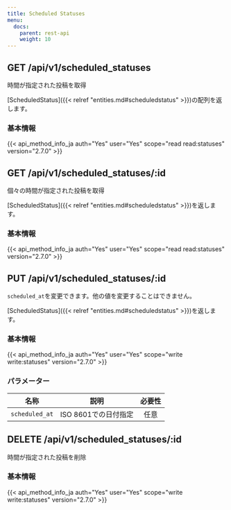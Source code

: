 ```yaml
---
title: Scheduled Statuses
menu:
  docs:
    parent: rest-api
    weight: 10
---
```


## GET /api/v1/scheduled_statuses

時間が指定された投稿を取得

[ScheduledStatus]({{< relref "entities.md#scheduledstatus" >}})の配列を返します。

### 基本情報

{{< api_method_info_ja auth="Yes" user="Yes" scope="read read:statuses" version="2.7.0" >}}

## GET /api/v1/scheduled_statuses/:id

個々の時間が指定された投稿を取得

[ScheduledStatus]({{< relref "entities.md#scheduledstatus" >}})を返します。

### 基本情報

{{< api_method_info_ja auth="Yes" user="Yes" scope="read read:statuses" version="2.7.0" >}}

## PUT /api/v1/scheduled_statuses/:id

`scheduled_at`を変更できます。他の値を変更することはできません。

[ScheduledStatus]({{< relref "entities.md#scheduledstatus" >}})を返します。

### 基本情報

{{< api_method_info_ja auth="Yes" user="Yes" scope="write write:statuses" version="2.7.0" >}}

### パラメーター

|名称|説明|必要性|
|----|-----------|:------:|
| `scheduled_at` | ISO 8601での日付指定 | 任意 |

## DELETE /api/v1/scheduled_statuses/:id

時間が指定された投稿を削除

### 基本情報

{{< api_method_info_ja auth="Yes" user="Yes" scope="write write:statuses" version="2.7.0" >}}
